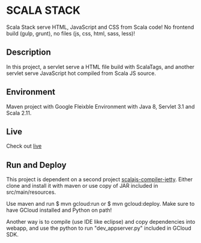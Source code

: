 # SCALA STACK

Scala Stack serve HTML, JavaScript and CSS from Scala code! No frontend build (gulp, grunt), no files (js, css, html, sass, less)!

## Description

In this project, a servlet serve a HTML file build with ScalaTags, and another servlet serve JavaScript hot compiled from Scala JS source. 

## Environment

Maven project with Google Fleixble Environment with Java 8, Servlet 3.1 and Scala 2.11.

## Live

Check out [live](https://scala-stack-angular-us.appspot.com/)

## Run and Deploy

This project is dependent on a second project [scalajs-compiler-jetty](https://github.com/AIMMOTH/scalajs-compiler-jetty). Either clone and install it with maven or use copy of JAR included in src/main/resources.

Use maven and run $ mvn gcloud:run or $ mvn gcloud:deploy. Make sure to have GCloud installed and Python on path!

Another way is to compile (use IDE like eclipse) and copy dependencies into webapp, and use the python to run "dev_appserver.py" included in GCloud SDK.
